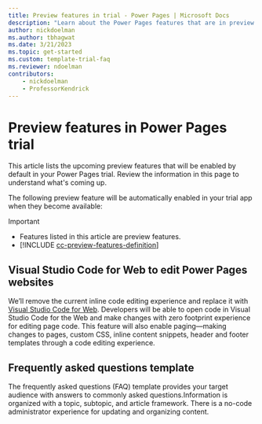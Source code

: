 ```yaml
---  
title: Preview features in trial - Power Pages | Microsoft Docs
description: "Learn about the Power Pages features that are in preview."
author: nickdoelman
ms.author: tbhagwat
ms.date: 3/21/2023
ms.topic: get-started
ms.custom: template-trial-faq
ms.reviewer: ndoelman
contributors:
    - nickdoelman
    - ProfessorKendrick
---
```


# Preview features in Power Pages trial

This article lists the upcoming preview features that will be enabled by default in your Power Pages trial. Review the information in this page to understand what's coming up.

The following preview feature will be automatically enabled in your trial app when they become available:

> [!IMPORTANT]
> - Features listed in this article are preview features.
> - [!INCLUDE [cc-preview-features-definition](../includes/cc-preview-features-definition.md)]

## Visual Studio Code for Web to edit Power Pages websites

We’ll remove the current inline code editing experience and replace it with [Visual Studio Code for Web](https://code.visualstudio.com/docs/editor/vscode-web). Developers will be able to open code in Visual Studio Code for the Web and make changes with zero footprint experience for editing page code. This feature will also enable paging&mdash;making changes to pages, custom CSS, inline content snippets, header and footer templates through a code editing experience.

## Frequently asked questions template

The frequently asked questions (FAQ) template provides your target audience with answers to commonly asked questions.Information is organized with a topic, subtopic, and article framework. There is a no-code administrator experience for updating and organizing content.

